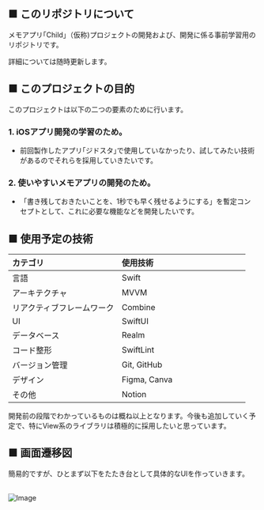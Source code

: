 ## ■ このリポジトリについて
メモアプリ｢Child｣（仮称)プロジェクトの開発および、開発に係る事前学習用のリポジトリです。

詳細については随時更新します。

## ■ このプロジェクトの目的
このプロジェクトは以下の二つの要素のために行います。
### 1. iOSアプリ開発の学習のため。
- 前回製作したアプリ｢ジドスタ｣で使用していなかったり、試してみたい技術があるのでそれらを採用していきたいです。
### 2. 使いやすいメモアプリの開発のため。
- 「書き残しておきたいことを、1秒でも早く残せるようにする」を暫定コンセプトとして、これに必要な機能などを開発したいです。

## ■ 使用予定の技術　

| カテゴリ    | 使用技術                       　　 |
| :------- | :-------------------------------|
| 言語      | Swift                   　　　　 |
| アーキテクチャ | MVVM                         |
| リアクティブフレームワーク | Combine            |
| UI    | SwiftUI                             |
| データベース  | Realm     　　　　　　　　　　　　|
| コード整形 | SwiftLint                       |
| バージョン管理 | Git, GitHub                  |
| デザイン    | Figma, Canva                   |
| その他     | Notion                          |

開発前の段階でわかっているものは概ね以上となります。今後も追加していく予定で、特にView系のライブラリは積極的に採用したいと思っています。

## ■ 画面遷移図　

簡易的ですが、ひとまず以下をたたき台として具体的なUIを作っていきます。
<br>
<br>

![Image](https://github.com/user-attachments/assets/d78d8b6c-d201-4a23-a055-67fc146f5478)

